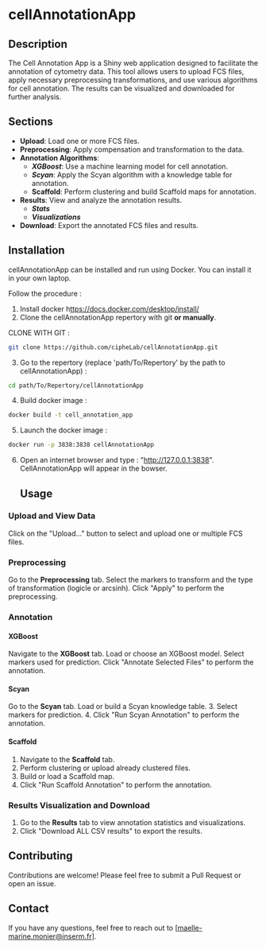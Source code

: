 # cellAnnotationApp

## Description
The Cell Annotation App is a Shiny web application designed to facilitate the annotation of cytometry data. This tool allows users to upload FCS files, apply necessary preprocessing transformations, and use various algorithms for cell annotation. The results can be visualized and downloaded for further analysis.

## Sections
- **Upload**: Load one or more FCS files.
- **Preprocessing**: Apply compensation and transformation to the data.
- **Annotation Algorithms**: 
  - ***XGBoost***: Use a machine learning model for cell annotation.
  - ***Scyan***: Apply the Scyan algorithm with a knowledge table for annotation. 
  - **Scaffold**: Perform clustering and build Scaffold maps for annotation.
- **Results**: View and analyze the annotation results.
  - ***Stats***
  - ***Visualizations***
- **Download**: Export the annotated FCS files and results.

## Installation
cellAnnotationApp can be installed and run using Docker. You can install it in your own laptop.

Follow the procedure :

1. Install docker h[ttps://docs.docker.com/desktop/install/](https://docs.docker.com/engine/install/)
2. Clone the cellAnnotationApp repertory with git **or manually**.
   
CLONE WITH GIT : 

  ```sh
git clone https://github.com/cipheLab/cellAnnotationApp.git
  ```

3. Go to the repertory (replace 'path/To/Repertory' by the path to cellAnnotationApp) : 
  ```sh
cd path/To/Repertory/cellAnnotationApp
  ```
4. Build docker image :
  ```sh
docker build -t cell_annotation_app
  ```
5. Launch the docker image :
  ```sh
docker run -p 3838:3838 cellAnnotationApp
  ```
6. Open an internet browser and type :  "http://127.0.0.1:3838". CellAnnotationApp will appear in the bowser.
   

   ## Usage

### Upload and View Data
 
 Click on the "Upload..." button to select and upload one or multiple FCS files.

### Preprocessing
Go to the **Preprocessing** tab.
Select the markers to transform and the type of transformation (logicle or arcsinh).
Click "Apply" to perform the preprocessing.

### Annotation

#### XGBoost
Navigate to the **XGBoost** tab.
Load or choose an XGBoost model.
Select markers used for prediction.
Click "Annotate Selected Files" to perform the annotation.

#### Scyan
Go to the **Scyan** tab.
Load or build a Scyan knowledge table.
3. Select markers for prediction.
4. Click "Run Scyan Annotation" to perform the annotation.

#### Scaffold
1. Navigate to the **Scaffold** tab.
2. Perform clustering or upload already clustered files.
3. Build or load a Scaffold map.
4. Click "Run Scaffold Annotation" to perform the annotation.

### Results Visualization and Download
1. Go to the **Results** tab to view annotation statistics and visualizations.
2. Click "Download ALL CSV results" to export the results.

## Contributing
Contributions are welcome! Please feel free to submit a Pull Request or open an issue.


## Contact
If you have any questions, feel free to reach out to [maelle-marine.monier@inserm.fr].

